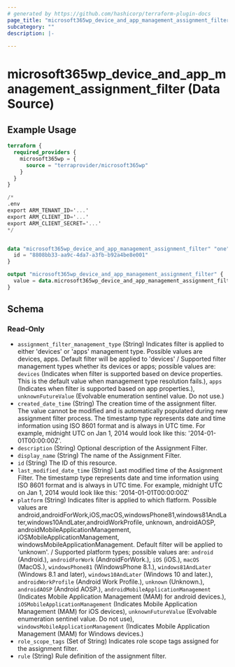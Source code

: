 ```yaml
---
# generated by https://github.com/hashicorp/terraform-plugin-docs
page_title: "microsoft365wp_device_and_app_management_assignment_filter Data Source - microsoft365wp"
subcategory: ""
description: |-
  
---
```


# microsoft365wp_device_and_app_management_assignment_filter (Data Source)



## Example Usage

```terraform
terraform {
  required_providers {
    microsoft365wp = {
      source = "terraprovider/microsoft365wp"
    }
  }
}

/*
.env
export ARM_TENANT_ID='...'
export ARM_CLIENT_ID='...'
export ARM_CLIENT_SECRET='...'
*/


data "microsoft365wp_device_and_app_management_assignment_filter" "one" {
  id = "8808bb33-aa9c-4da7-a3fb-b92a4be8e001"
}

output "microsoft365wp_device_and_app_management_assignment_filter" {
  value = data.microsoft365wp_device_and_app_management_assignment_filter.one
}
```

<!-- schema generated by tfplugindocs -->
## Schema

### Read-Only

- `assignment_filter_management_type` (String) Indicates filter is applied to either 'devices' or 'apps' management type. Possible values are devices, apps. Default filter will be applied to 'devices' / Supported filter management types whether its devices or apps; possible values are: `devices` (Indicates when filter is supported based on device properties. This is the default value when management type resolution fails.), `apps` (Indicates when filter is supported based on app properties.), `unknownFutureValue` (Evolvable enumeration sentinel value. Do not use.)
- `created_date_time` (String) The creation time of the assignment filter. The value cannot be modified and is automatically populated during new assignment filter process. The timestamp type represents date and time information using ISO 8601 format and is always in UTC time. For example, midnight UTC on Jan 1, 2014 would look like this: '2014-01-01T00:00:00Z'.
- `description` (String) Optional description of the Assignment Filter.
- `display_name` (String) The name of the Assignment Filter.
- `id` (String) The ID of this resource.
- `last_modified_date_time` (String) Last modified time of the Assignment Filter. The timestamp type represents date and time information using ISO 8601 format and is always in UTC time. For example, midnight UTC on Jan 1, 2014 would look like this: '2014-01-01T00:00:00Z'
- `platform` (String) Indicates filter is applied to which flatform. Possible values are android,androidForWork,iOS,macOS,windowsPhone81,windows81AndLater,windows10AndLater,androidWorkProfile, unknown, androidAOSP, androidMobileApplicationManagement, iOSMobileApplicationManagement, windowsMobileApplicationManagement. Default filter will be applied to 'unknown'. / Supported platform types; possible values are: `android` (Android.), `androidForWork` (AndroidForWork.), `iOS` (iOS.), `macOS` (MacOS.), `windowsPhone81` (WindowsPhone 8.1.), `windows81AndLater` (Windows 8.1 and later), `windows10AndLater` (Windows 10 and later.), `androidWorkProfile` (Android Work Profile.), `unknown` (Unknown.), `androidAOSP` (Android AOSP.), `androidMobileApplicationManagement` (Indicates Mobile Application Management (MAM) for android devices.), `iOSMobileApplicationManagement` (Indicates Mobile Application Management (MAM) for iOS devices), `unknownFutureValue` (Evolvable enumeration sentinel value. Do not use), `windowsMobileApplicationManagement` (Indicates Mobile Application Management (MAM) for Windows devices.)
- `role_scope_tags` (Set of String) Indicates role scope tags assigned for the assignment filter.
- `rule` (String) Rule definition of the assignment filter.
